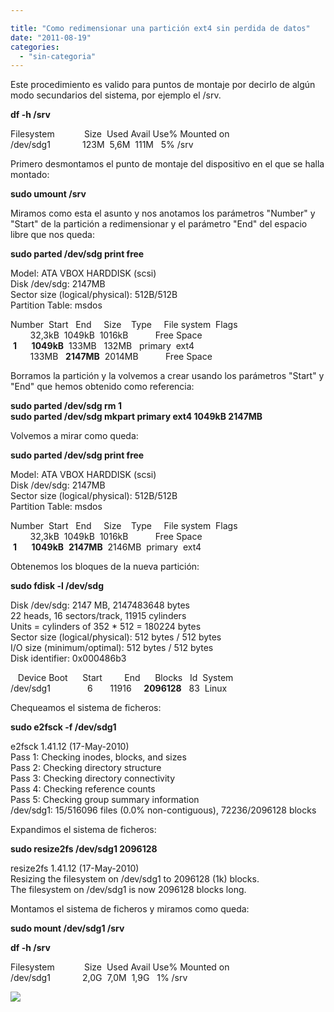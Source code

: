 ```yaml
---

title: "Como redimensionar una partición ext4 sin perdida de datos"
date: "2011-08-19"
categories: 
  - "sin-categoria"
---
```


Este procedimiento es valido para puntos de montaje por decirlo de algún modo secundarios del sistema, por ejemplo el /srv.  
  
**df -h /srv**  
  
Filesystem            Size  Used Avail Use% Mounted on  
/dev/sdg1             123M  5,6M  111M   5% /srv  
  
Primero desmontamos el punto de montaje del dispositivo en el que se halla montado:  
  
**sudo umount /srv**  
  
Miramos como esta el asunto y nos anotamos los parámetros "Number" y "Start" de la partición a redimensionar y el parámetro "End" del espacio libre que nos queda:  
  
**sudo parted /dev/sdg print free**  
  
Model: ATA VBOX HARDDISK (scsi)  
Disk /dev/sdg: 2147MB  
Sector size (logical/physical): 512B/512B  
Partition Table: msdos  
  
Number  Start   End     Size    Type     File system  Flags  
        32,3kB  1049kB  1016kB           Free Space  
 **1**      **1049kB**  133MB   132MB   primary  ext4  
        133MB   **2147MB**  2014MB           Free Space  
  
Borramos la partición y la volvemos a crear usando los parámetros "Start" y "End" que hemos obtenido como referencia:  
  
**sudo parted /dev/sdg rm 1  
sudo parted /dev/sdg mkpart primary ext4 1049kB 2147MB**  
  
Volvemos a mirar como queda:  
  
**sudo parted /dev/sdg print free**  
  
Model: ATA VBOX HARDDISK (scsi)  
Disk /dev/sdg: 2147MB  
Sector size (logical/physical): 512B/512B  
Partition Table: msdos  
  
Number  Start   End     Size    Type     File system  Flags  
        32,3kB  1049kB  1016kB           Free Space  
 **1**      **1049kB**  **2147MB**  2146MB  primary  ext4  
  
Obtenemos los bloques de la nueva partición:  
  
**sudo fdisk -l /dev/sdg**  
  
Disk /dev/sdg: 2147 MB, 2147483648 bytes  
22 heads, 16 sectors/track, 11915 cylinders  
Units = cylinders of 352 \* 512 = 180224 bytes  
Sector size (logical/physical): 512 bytes / 512 bytes  
I/O size (minimum/optimal): 512 bytes / 512 bytes  
Disk identifier: 0x000486b3  
  
   Device Boot      Start         End      Blocks   Id  System  
/dev/sdg1               6       11916     **2096128**   83  Linux  
  
Chequeamos el sistema de ficheros:  
  
**sudo e2fsck -f /dev/sdg1**  
  
e2fsck 1.41.12 (17-May-2010)  
Pass 1: Checking inodes, blocks, and sizes  
Pass 2: Checking directory structure  
Pass 3: Checking directory connectivity  
Pass 4: Checking reference counts  
Pass 5: Checking group summary information  
/dev/sdg1: 15/516096 files (0.0% non-contiguous), 72236/2096128 blocks  
  
Expandimos el sistema de ficheros:  
  
**sudo resize2fs /dev/sdg1 2096128**  
  
resize2fs 1.41.12 (17-May-2010)  
Resizing the filesystem on /dev/sdg1 to 2096128 (1k) blocks.  
The filesystem on /dev/sdg1 is now 2096128 blocks long.  
  
Montamos el sistema de ficheros y miramos como queda:  
  
**sudo mount /dev/sdg1 /srv**  
  
**df -h /srv**  
  
Filesystem            Size  Used Avail Use% Mounted on  
/dev/sdg1             2,0G  7,0M  1,9G   1% /srv

![](https://blogger.googleusercontent.com/tracker/3262098284547378612-5420305353998922872?l=tablondesastre.blogspot.com)
